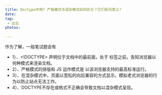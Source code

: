 ```yaml
---
title: Doctype作用? 严格模式与混杂模式如何区分？它们有何意义?
date:
tag:
 - 出云
photos:
 
---
```

<!-- 引言（简介） -->
  作为了解，一般笔试题会有
<!--more-->

<!-- 详细内容 -->
  - 1）、<!DOCTYPE> 声明位于文档中的最前面，处于 <html> 标签之前。告知浏览器以何种模式来渲染文档。
  - 2）、严格模式的排版和 JS 运作模式是 以该浏览器支持的最高标准运行。
  - 3）、在混杂模式中，页面以宽松的向后兼容的方式显示。模拟老式浏览器的行为以防止站点无法工作。
  - 4）、DOCTYPE不存在或格式不正确会导致文档以混杂模式呈现。

